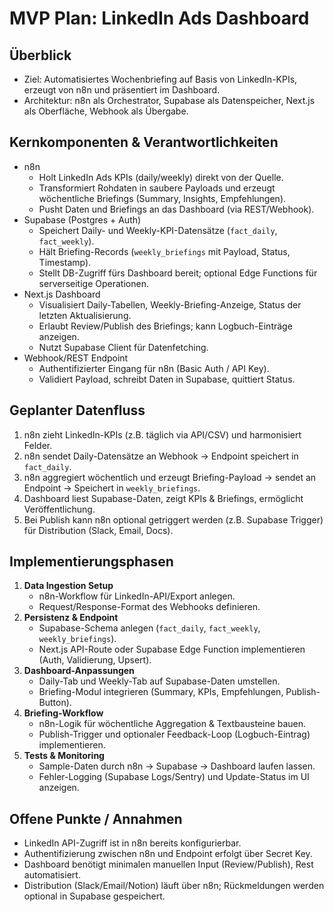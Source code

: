 # MVP Plan: LinkedIn Ads Dashboard

## Überblick
- Ziel: Automatisiertes Wochenbriefing auf Basis von LinkedIn-KPIs, erzeugt von n8n und präsentiert im Dashboard.
- Architektur: n8n als Orchestrator, Supabase als Datenspeicher, Next.js als Oberfläche, Webhook als Übergabe.

## Kernkomponenten & Verantwortlichkeiten
- n8n
  - Holt LinkedIn Ads KPIs (daily/weekly) direkt von der Quelle.
  - Transformiert Rohdaten in saubere Payloads und erzeugt wöchentliche Briefings (Summary, Insights, Empfehlungen).
  - Pusht Daten und Briefings an das Dashboard (via REST/Webhook).
- Supabase (Postgres + Auth)
  - Speichert Daily- und Weekly-KPI-Datensätze (`fact_daily`, `fact_weekly`).
  - Hält Briefing-Records (`weekly_briefings` mit Payload, Status, Timestamp).
  - Stellt DB-Zugriff fürs Dashboard bereit; optional Edge Functions für serverseitige Operationen.
- Next.js Dashboard
  - Visualisiert Daily-Tabellen, Weekly-Briefing-Anzeige, Status der letzten Aktualisierung.
  - Erlaubt Review/Publish des Briefings; kann Logbuch-Einträge anzeigen.
  - Nutzt Supabase Client für Datenfetching.
- Webhook/REST Endpoint
  - Authentifizierter Eingang für n8n (Basic Auth / API Key).
  - Validiert Payload, schreibt Daten in Supabase, quittiert Status.

## Geplanter Datenfluss
1. n8n zieht LinkedIn-KPIs (z.B. täglich via API/CSV) und harmonisiert Felder.
2. n8n sendet Daily-Datensätze an Webhook → Endpoint speichert in `fact_daily`.
3. n8n aggregiert wöchentlich und erzeugt Briefing-Payload → sendet an Endpoint → Speichert in `weekly_briefings`.
4. Dashboard liest Supabase-Daten, zeigt KPIs & Briefings, ermöglicht Veröffentlichung.
5. Bei Publish kann n8n optional getriggert werden (z.B. Supabase Trigger) für Distribution (Slack, Email, Docs).

## Implementierungsphasen
1. **Data Ingestion Setup**
   - n8n-Workflow für LinkedIn-API/Export anlegen.
   - Request/Response-Format des Webhooks definieren.
2. **Persistenz & Endpoint**
   - Supabase-Schema anlegen (`fact_daily`, `fact_weekly`, `weekly_briefings`).
   - Next.js API-Route oder Supabase Edge Function implementieren (Auth, Validierung, Upsert).
3. **Dashboard-Anpassungen**
   - Daily-Tab und Weekly-Tab auf Supabase-Daten umstellen.
   - Briefing-Modul integrieren (Summary, KPIs, Empfehlungen, Publish-Button).
4. **Briefing-Workflow**
   - n8n-Logik für wöchentliche Aggregation & Textbausteine bauen.
   - Publish-Trigger und optionaler Feedback-Loop (Logbuch-Eintrag) implementieren.
5. **Tests & Monitoring**
   - Sample-Daten durch n8n → Supabase → Dashboard laufen lassen.
   - Fehler-Logging (Supabase Logs/Sentry) und Update-Status im UI anzeigen.

## Offene Punkte / Annahmen
- LinkedIn API-Zugriff ist in n8n bereits konfigurierbar.
- Authentifizierung zwischen n8n und Endpoint erfolgt über Secret Key.
- Dashboard benötigt minimalen manuellen Input (Review/Publish), Rest automatisiert.
- Distribution (Slack/Email/Notion) läuft über n8n; Rückmeldungen werden optional in Supabase gespeichert.

